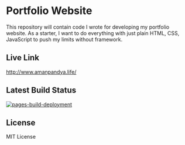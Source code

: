 # Portfolio Website 
This repository will contain code I wrote for developing my portfolio website. As a starter, I want to do everything with just plain HTML, CSS, JavaScript to push my limits without framework.

## Live Link
http://www.amanpandya.life/

## Latest Build Status
[![pages-build-deployment](https://github.com/thesparkvision/PortfolioWebsite/actions/workflows/pages/pages-build-deployment/badge.svg)](https://github.com/thesparkvision/PortfolioWebsite/actions/workflows/pages/pages-build-deployment)

## License
MIT License
